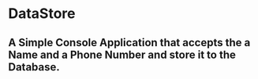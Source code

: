 # DataStore
## A Simple Console Application that accepts the a Name and a Phone Number and store it to the Database.

